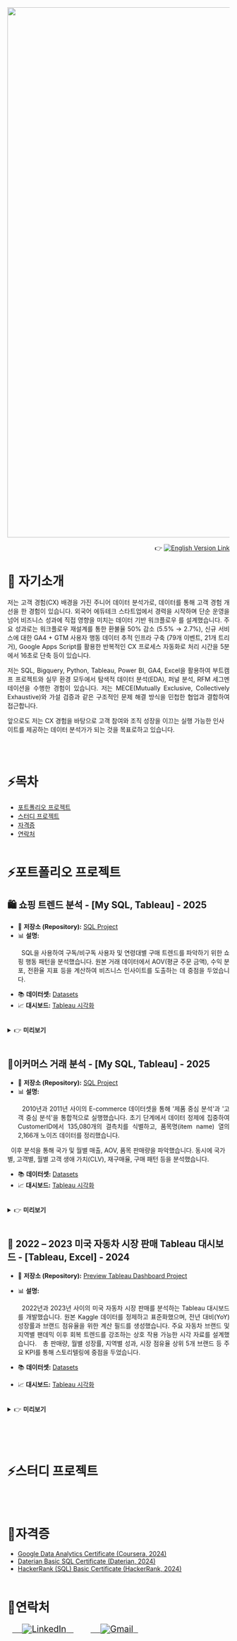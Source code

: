 <img src="https://capsule-render.vercel.app/api?type=waving&height=300&text=데이터%20분석%20포트폴리오&fontSize=50&color=0:ADFF2F,100:7CFC00" width="1200" />

<p align="right">👉
  <a href="https://github.com/JunghyeonAhn" target="_blank">
    <img src="https://img.shields.io/badge/English_Version-blue?style=flat-square" alt="English Version Link"/>
  </a>
</p>


# 🤚 자기소개
<p align="justify">
저는 고객 경험(CX) 배경을 가진 주니어 데이터 분석가로, 데이터를 통해 고객 경험 개선을 한 경험이 있습니다. 외국어 에듀테크 스타트업에서 경력을 시작하며 단순 운영을 넘어 비즈니스 성과에 직접 영향을 미치는 데이터 기반 워크플로우 를 설계했습니다. 주요 성과로는 워크플로우 재설계를 통한 환불율 50% 감소 (5.5% → 2.7%), 신규 서비스에 대한 GA4 + GTM 사용자 행동 데이터 추적 인프라 구축 (79개 이벤트, 21개 트리거), Google Apps Script를 활용한 반복적인 CX 프로세스 자동화로 처리 시간을 5분에서 16초로 단축 등이 있습니다.
</p>
<p align="justify">
저는 SQL, Bigquery, Python, Tableau, Power BI, GA4, Excel을 활용하여 부트캠프 프로젝트와 실무 환경 모두에서 탐색적 데이터 분석(EDA), 퍼널 분석, RFM 세그멘테이션을 수행한 경험이 있습니다. 저는 MECE(Mutually Exclusive, Collectively Exhaustive)와 가설 검증과 같은 구조적인 문제 해결 방식을 민첩한 협업과 결합하여 접근합니다.
</p>
앞으로도 저는 CX 경험을 바탕으로 고객 참여와 조직 성장을 이끄는 실행 가능한 인사이트를 제공하는 데이터 분석가가 되는 것을 목표로하고 있습니다.
</p>

<br/><br/>

# ⚡목차
- [포트폴리오 프로젝트](#포트폴리오-프로젝트)
- [스터디 프로젝트](#스터디-프로젝트)
- [자격증](#자격증)
- [연락처](#연락처)
<br/><br/>

# ⚡포트폴리오 프로젝트
## 🛍️ 쇼핑 트렌드 분석 - [My SQL, Tableau] - 2025
- 📂 **저장소 (Repository):** [SQL Project](https://github.com/JunghyeonAhn/SQL-Project-/tree/main/Shopping%20trend%20analysis)
  
- 📊 **설명:**
  <p align="justify">
  SQL을 사용하여 구독/비구독 사용자 및 연령대별 구매 트렌드를 파악하기 위한 쇼핑 행동 패턴을 분석했습니다. 원본 거래 데이터에서 AOV(평균 주문 금액), 수익 분포, 전환율 지표 등을 계산하여 비즈니스 인사이트를 도출하는 데 중점을 두었습니다.
</p>

- 📚 **데이터셋:** [Datasets](https://www.kaggle.com/datasets/iamsouravbanerjee/customer-shopping-trends-dataset/discussion?sort=hotness)
- 📈 **대시보드:** [Tableau 시각화](https://public.tableau.com/views/Shoppingtrendvisual-ing/ShopingTrend?:language=ko-KR&:sid=&:redirect=auth&:display_count=n&:origin=viz_share_link)
<br/>
<details>
<summary>👉 <b>미리보기</b> </summary>
<img width="1686" height="1011" alt="Shoping Trend" src="https://github.com/user-attachments/assets/757b32b7-b3c8-41ef-a7f9-f05a02b84d3b" />

</details>
<br/>

## 🛒이커머스 거래 분석 - [My SQL, Tableau] - 2025
- 📂 **저장소 (Repository):** [SQL Project](https://github.com/JunghyeonAhn/SQL-Project-/blob/main/Online%20Retail%20Transaction%20Analysis/README.md)
- 📊 **설명:**
  <p align="justify">
  2010년과 2011년 사이의 E-commerce 데이터셋을 통해 '제품 중심 분석'과 '고객 중심 분석'을 통합적으로 실행했습니다. 초기 단계에서 데이터 정제에 집중하여 CustomerID에서 135,080개의 결측치를 식별하고, 품목명(item name) 열의 2,166개 노이즈 데이터를 정리했습니다.

  이후 분석을 통해 국가 및 월별 매출, AOV, 품목 판매량을 파악했습니다. 동시에 국가별, 고객별, 월별 고객 생애 가치(CLV), 재구매율, 구매 패턴 등을 분석했습니다.
  </p>

- 📚 **데이터셋:** [Datasets](https://www.kaggle.com/datasets/carrie1/ecommerce-data/data)
- 📈 **대시보드:** [Tableau 시각화](https://public.tableau.com/shared/QMXFD7R7Z?:display_count=n&:origin=viz_share_link)
<br/>
<details>
<summary>👉 <b>미리보기</b> </summary>
<img width="1365" height="767" alt="Online retail - Overview" src="https://github.com/user-attachments/assets/ac4d40b6-2cc0-400f-8750-39e498896ca7" />
<img width="1365" height="767" alt="Online retail - Order detail" src="https://github.com/user-attachments/assets/99a13217-7c55-4212-8b5f-4a078c31e3db" />
</details>
<br/>

## 🚗 2022 – 2023 미국 자동차 시장 판매 Tableau 대시보드 - [Tableau, Excel] - 2024
- 📂 **저장소 (Repository):** [Preview Tableau Dashboard Project](https://github.com/JunghyeonAhn/Visualizations/blob/main/assets/Tableau_USA_Car_Market/README.md)
- 📊 **설명:**
  <p align="justify">
  2022년과 2023년 사이의 미국 자동차 시장 판매를 분석하는 Tableau 대시보드를 개발했습니다. 원본 Kaggle 데이터를 정제하고 표준화했으며, 전년 대비(YoY) 성장률과 브랜드 점유율을 위한 계산 필드를 생성했습니다. 주요 자동차 브랜드 및 지역별 팬데믹 이후 회복 트렌드를 강조하는 상호 작용 가능한 시각 자료를 설계했습니다.
  총 판매량, 월별 성장률, 지역별 성과, 시장 점유율 상위 5개 브랜드 등 주요 KPI를 통해 스토리텔링에 중점을 두었습니다.
  </p>

- 📚 **데이터셋:** [Datasets](https://www.kaggle.com/datasets/missionjee/car-sales-report)
- 📈 **대시보드:** [Tableau 시각화](https://public.tableau.com/app/profile/jung.hyeon.ahn/viz/20222023USACarSalesDashboard/2022-2023USACarSalesTrend)
<br/>
<details>
<summary>👉 <b>미리보기</b> </summary>
<b>2022 - 2023 미국 자동차 판매 트렌드</b><br/>
<img width="1799" height="1011" alt="2022 - 2023 USA Car Sales Trend" src="https://github.com/user-attachments/assets/83336646-b878-4fc8-9f8d-65ea592577ff" />
<b>브랜드별 자동차 판매 트렌드</b><br/>
<img width="1799" height="1011" alt="Car Sales Trend by Brand" src="https://github.com/user-attachments/assets/7c26c660-68d9-426d-8112-20cb34a2a118" />
<b>차종별 자동차 판매 트렌드</b><br/>
<img width="1799" height="1011" alt="Car Sales Trend by Car Types" src="https://github.com/user-attachments/assets/e217d33b-8c56-4662-9bcf-031dd82110b8" />
<b>성별 자동차 판매 트렌드</b><br/>
<img width="1799" height="1011" alt="Car Sales Trend by Gender" src="https://github.com/user-attachments/assets/2d1e4205-965c-4c29-96cf-b441063d233c" />
<b>딜러 지역별 판매 트렌드</b><br/>
<img width="1799" height="1011" alt="Sales Trend by Dealer by Region" src="https://github.com/user-attachments/assets/1d471c6d-51e6-48ee-b5b3-63cd8fb9f265" />
</details>
<br/>

<br/><br/>

# ⚡스터디 프로젝트


<br/><br/>

# 📜자격증
- [Google Data Analytics Certificate (Coursera, 2024)](https://github.com/JunghyeonAhn/Junghyeon_Ahn/blob/main/Google%20Data%20Analyst%20Certificate.pdf)
- [Daterian Basic SQL Certificate (Daterian, 2024)](https://github.com/JunghyeonAhn/Junghyeon_Ahn/blob/main/Daterian%20Basic%20SQL%20Certificate.png)
- [HackerRank (SQL) Basic Certificate (HackerRank, 2024)](https://github.com/JunghyeonAhn/Junghyeon_Ahn/blob/main/HakerRank%20basic%20SQL.png)
<br/><br/>

# 🤝연락처
<p align="left" style="zoom:1.4;">
  <a href="https://www.linkedin.com/in/junghyeon-ahn/" target="_blank">
    <img src="https://img.shields.io/badge/LinkedIn-0A66C2?style=for-the-badge&logo=linkedin&logoColor=white" alt="LinkedIn"/>
  </a>
  &nbsp;&nbsp;
  <a href="https://mail.google.com/mail/?view=cm&fs=1&to=ro033026@gmail.com" target="_blank">
    <img src="https://img.shields.io/badge/Gmail-D14836?style=for-the-badge&logo=gmail&logoColor=white" alt="Gmail"/>
  </a>
</p>
